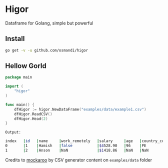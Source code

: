 # Higor

Dataframe for Golang, simple but powerful

## Install

```Bash
go get -v -u github.com/osmandi/higor
```

## Hellow Gorld

```Go
package main

import (
	"higor"
)

func main() {
    dfHigor := higor.NewDataFrame("examples/data/example1.csv")
    dfHigor.ReadCSV()
    dfHigor.Head(2)
}
```
`Output:`
```Bash
index   |id   |name     |work_remotely   |salary     |age   |country_code
0       |1    |Hamish   |false           |$4528.90   |96    |PE
1       |2    |Anson    |NaN             |$1418.86   |NaN   |NaN
```

Credits to [mockaroo](https://www.mockaroo.com/) by CSV generator content on `examples/data` folder
